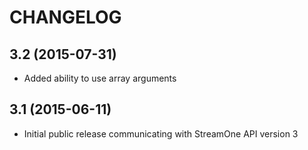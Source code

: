 CHANGELOG
=========

## 3.2 (2015-07-31)
* Added ability to use array arguments

## 3.1 (2015-06-11)
* Initial public release communicating with StreamOne API version 3
